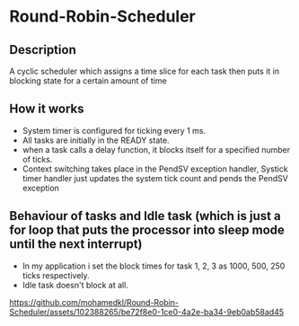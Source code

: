 # Round-Robin-Scheduler

## Description
A cyclic scheduler which assigns a time slice for each task then puts it in blocking state for a certain amount of time

## How it works
- System timer is configured for ticking every 1 ms.
- All tasks are initially in the READY state.
- when a task calls a delay function, it blocks itself for a specified number of ticks.
- Context switching takes place in the PendSV exception handler, Systick timer handler just updates the system tick count and pends the PendSV exception

## Behaviour of tasks and Idle task (which is just a for loop that puts the processor into sleep mode until the next interrupt)
- In my application i set the block times for task 1, 2, 3 as 1000, 500, 250 ticks respectively.
- Idle task doesn't block at all.

https://github.com/mohamedkl/Round-Robin-Scheduler/assets/102388265/be72f8e0-1ce0-4a2e-ba34-9eb0ab58ad45

